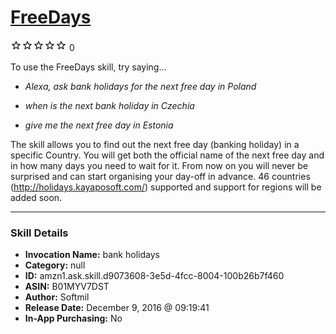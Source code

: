 # [FreeDays](http://alexa.amazon.com/#skills/amzn1.ask.skill.d9073608-3e5d-4fcc-8004-100b26b7f460)
![0 stars](../../images/ic_star_border_black_18dp_1x.png)![0 stars](../../images/ic_star_border_black_18dp_1x.png)![0 stars](../../images/ic_star_border_black_18dp_1x.png)![0 stars](../../images/ic_star_border_black_18dp_1x.png)![0 stars](../../images/ic_star_border_black_18dp_1x.png) 0

To use the FreeDays skill, try saying...

* *Alexa, ask bank holidays for the next free day in Poland*

* *when is the next bank holiday in Czechia*

* *give me the next free day in Estonia*

The skill allows you to find out the next free day (banking holiday) in a specific Country. You will get both the official name of the next free day  and in how many days you need to wait for it.
From now on you will never be surprised and can start organising your day-off in advance. 
46 countries (http://holidays.kayaposoft.com/) supported and support for regions will be added soon.

***

### Skill Details

* **Invocation Name:** bank holidays
* **Category:** null
* **ID:** amzn1.ask.skill.d9073608-3e5d-4fcc-8004-100b26b7f460
* **ASIN:** B01MYV7DST
* **Author:** Softmil
* **Release Date:** December 9, 2016 @ 09:19:41
* **In-App Purchasing:** No
